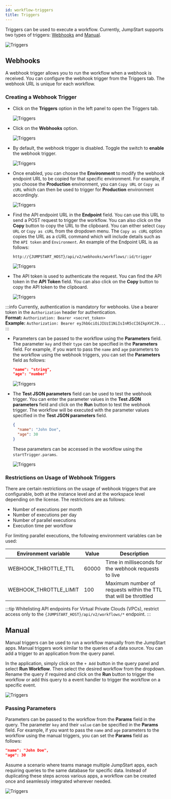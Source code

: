 ```yaml
---
id: workflow-triggers
title: Triggers
---
```


Triggers can be used to execute a workflow. Currently, JumpStart supports two types of triggers: [Webhooks](#webhooks) and [Manual](#manual).

<div style={{textAlign: 'center'}}>
    <img style={{padding: '10px'}} className="screenshot-full" src="/img/workflows/triggers/triggers.png" alt="Triggers" />
</div>

## Webhooks

A webhook trigger allows you to run the workflow when a webhook is received. You can configure the webhook trigger from the Triggers tab. The webhook URL is unique for each workflow.

### Creating a Webhook Trigger
- Click on the **Triggers** option in the left panel to open the Triggers tab.

  <div style={{textAlign: 'center'}}>
    <img style={{padding: '10px'}} className="screenshot-full" src="/img/workflows/triggers/triggerbutton.png" alt="Triggers" />
  </div>

- Click on the **Webhooks** option.

  <div style={{textAlign: 'center'}}>
    <img style={{padding: '10px'}} className="screenshot-full" src="/img/workflows/triggers/webhooks.png" alt="Triggers" />
  </div>

- By default, the webhook trigger is disabled. Toggle the switch to **enable** the webhook trigger.

  <div style={{textAlign: 'center'}}>
    <img style={{padding: '10px'}} className="screenshot-full" src="/img/workflows/triggers/enable.png" alt="Triggers" />
  </div>

- Once enabled, you can choose the **Environment** to modify the webhook endpoint URL to be copied for that specific environment. For example, if you choose the **Production** environment, you can `Copy URL` or `Copy as cURL` which can then be used to trigger for **Production** environment accordingly.

  <div style={{textAlign: 'center'}}>
    <img style={{padding: '10px'}} className="screenshot-full" src="/img/workflows/triggers/env.png" alt="Triggers" />
  </div>

- Find the API endpoint URL in the **Endpoint** field. You can use this URL to send a POST request to trigger the workflow. You can also click on the **Copy** button to copy the URL to the clipboard. You can either select `Copy URL` or `Copy as cURL` from the dropdown menu. The `Copy as cURL` option copies the URL as a cURL command which will include details such as the `API token` and `Environment`. An example of the Endpoint URL is as follows:

  ```
  http://{JUMPSTART_HOST}/api/v2/webhooks/workflows/:id/trigger
  ```

  <div style={{textAlign: 'center'}}>
    <img style={{padding: '10px'}} className="screenshot-full" src="/img/workflows/triggers/copy.png" alt="Triggers" />
  </div>

- The API token is used to authenticate the request. You can find the API token in the **API Token** field. You can also click on the **Copy** button to copy the API token to the clipboard.

  <div style={{textAlign: 'center'}}>
    <img style={{padding: '10px'}} className="screenshot-full" src="/img/workflows/triggers/token.png" alt="Triggers" />
  </div>

:::info
Currently, authentication is mandatory for webhooks. Use a bearer token in the `Authorization` header for authentication. <br/>
**Format:**
`Authorization: Bearer <secret_token>`<br/>
**Example:**
`Authorization: Bearer eyJhbGciOiJIUzI1NiIsInR5cCI6IkpXVCJ9...`
:::

- Parameters can be passed to the workflow using the **Parameters** field. The parameter `key` and their `type` can be specified in the **Parameters** field. For example, if you want to pass the `name` and `age` parameters to the workflow using the webhook triggers, you can set the **Parameters** field as follows:

  ```json
  "name": "string",
  "age": "number"
  ```

  <div style={{textAlign: 'center'}}>
    <img style={{padding: '10px'}} className="screenshot-full" src="/img/workflows/triggers/params.png" alt="Triggers" />
  </div>

- The **Test JSON parameters** field can be used to test the webhook trigger. You can enter the parameter values in the **Test JSON parameters** field and click on the **Run** button to test the webhook trigger. The workflow will be executed with the parameter values specified in the **Test JSON parameters** field.

  ```json
  {
    "name": "John Doe",
    "age": 30
  }
  ```

  These parameters can be accessed in the workflow using the `startTrigger.params`.

  <div style={{textAlign: 'center'}}>
    <img style={{padding: '10px'}} className="screenshot-full" src="/img/workflows/triggers/test.png" alt="Triggers" />
  </div>

### Restrictions on Usage of Webhook Triggers

There are certain restrictions on the usage of webhook triggers that are configurable, both at the instance level and at the workspace level depending on the license. The restrictions are as follows:

- Number of executions per month
- Number of executions per day
- Number of parallel executions
- Execution time per workflow

For limiting parallel executions, the following environment variables can be used:

| Environment variable | Value | Description |
| -------------------- | ----- | ----------- |
| WEBHOOK_THROTTLE_TTL | 60000 | Time in milliseconds for the webhook requests to live |
| WEBHOOK_THROTTLE_LIMIT | 100 | Maximum number of requests within the TTL that will be throttled |

:::tip Whitelisting API endpoints
For Virtual Private Clouds (VPCs), restrict access only to the `{JUMPSTART_HOST}/api/v2/workflows/*` endpoint.
:::

## Manual

Manual triggers can be used to run a workflow manually from the JumpStart apps. Manual triggers work similar to the queries of a data source. You can add a trigger to an application from the query panel. 

In the application, simply click on the `+ Add` button in the query panel and select **Run Workflow**. Then select the desired workflow from the dropdown. Rename the query if required and click on the **Run** button to trigger the workflow or add this query to a event handler to trigger the workflow on a specific event.

<div style={{textAlign: 'center'}}>
  <img style={{padding: '10px'}} className="screenshot-full" src="/img/workflows/triggers/workflowdrop.png" alt="Triggers" />
</div>

### Passing Parameters

Parameters can be passed to the workflow from the **Params** field in the query. The parameter `key` and their `value` can be specified in the **Params** field. For example, if you want to pass the `name` and `age` parameters to the workflow using the manual triggers, you can set the **Params** field as follows:

```json
"name": "John Doe",
"age": 30
```

Assume a scenario where teams manage multiple JumpStart apps, each requiring queries to the same database for specific data. Instead of duplicating these steps across various apps, a workflow can be created once and seamlessly integrated wherever needed.

<div style={{textAlign: 'center'}}>
  <img style={{padding: '10px'}} className="screenshot-full" src="/img/workflows/triggers/paramui.png" alt="Triggers" />
</div>